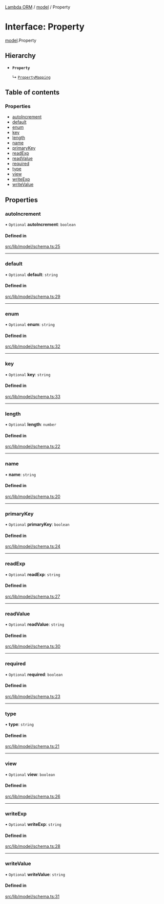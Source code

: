 [Lambda ORM](../README.md) / [model](../modules/model.md) / Property

# Interface: Property

[model](../modules/model.md).Property

## Hierarchy

- **`Property`**

  ↳ [`PropertyMapping`](model.PropertyMapping.md)

## Table of contents

### Properties

- [autoIncrement](model.Property.md#autoincrement)
- [default](model.Property.md#default)
- [enum](model.Property.md#enum)
- [key](model.Property.md#key)
- [length](model.Property.md#length)
- [name](model.Property.md#name)
- [primaryKey](model.Property.md#primarykey)
- [readExp](model.Property.md#readexp)
- [readValue](model.Property.md#readvalue)
- [required](model.Property.md#required)
- [type](model.Property.md#type)
- [view](model.Property.md#view)
- [writeExp](model.Property.md#writeexp)
- [writeValue](model.Property.md#writevalue)

## Properties

### autoIncrement

• `Optional` **autoIncrement**: `boolean`

#### Defined in

[src/lib/model/schema.ts:25](https://github.com/FlavioLionelRita/lambdaorm/blob/0fd718a/src/lib/model/schema.ts#L25)

___

### default

• `Optional` **default**: `string`

#### Defined in

[src/lib/model/schema.ts:29](https://github.com/FlavioLionelRita/lambdaorm/blob/0fd718a/src/lib/model/schema.ts#L29)

___

### enum

• `Optional` **enum**: `string`

#### Defined in

[src/lib/model/schema.ts:32](https://github.com/FlavioLionelRita/lambdaorm/blob/0fd718a/src/lib/model/schema.ts#L32)

___

### key

• `Optional` **key**: `string`

#### Defined in

[src/lib/model/schema.ts:33](https://github.com/FlavioLionelRita/lambdaorm/blob/0fd718a/src/lib/model/schema.ts#L33)

___

### length

• `Optional` **length**: `number`

#### Defined in

[src/lib/model/schema.ts:22](https://github.com/FlavioLionelRita/lambdaorm/blob/0fd718a/src/lib/model/schema.ts#L22)

___

### name

• **name**: `string`

#### Defined in

[src/lib/model/schema.ts:20](https://github.com/FlavioLionelRita/lambdaorm/blob/0fd718a/src/lib/model/schema.ts#L20)

___

### primaryKey

• `Optional` **primaryKey**: `boolean`

#### Defined in

[src/lib/model/schema.ts:24](https://github.com/FlavioLionelRita/lambdaorm/blob/0fd718a/src/lib/model/schema.ts#L24)

___

### readExp

• `Optional` **readExp**: `string`

#### Defined in

[src/lib/model/schema.ts:27](https://github.com/FlavioLionelRita/lambdaorm/blob/0fd718a/src/lib/model/schema.ts#L27)

___

### readValue

• `Optional` **readValue**: `string`

#### Defined in

[src/lib/model/schema.ts:30](https://github.com/FlavioLionelRita/lambdaorm/blob/0fd718a/src/lib/model/schema.ts#L30)

___

### required

• `Optional` **required**: `boolean`

#### Defined in

[src/lib/model/schema.ts:23](https://github.com/FlavioLionelRita/lambdaorm/blob/0fd718a/src/lib/model/schema.ts#L23)

___

### type

• **type**: `string`

#### Defined in

[src/lib/model/schema.ts:21](https://github.com/FlavioLionelRita/lambdaorm/blob/0fd718a/src/lib/model/schema.ts#L21)

___

### view

• `Optional` **view**: `boolean`

#### Defined in

[src/lib/model/schema.ts:26](https://github.com/FlavioLionelRita/lambdaorm/blob/0fd718a/src/lib/model/schema.ts#L26)

___

### writeExp

• `Optional` **writeExp**: `string`

#### Defined in

[src/lib/model/schema.ts:28](https://github.com/FlavioLionelRita/lambdaorm/blob/0fd718a/src/lib/model/schema.ts#L28)

___

### writeValue

• `Optional` **writeValue**: `string`

#### Defined in

[src/lib/model/schema.ts:31](https://github.com/FlavioLionelRita/lambdaorm/blob/0fd718a/src/lib/model/schema.ts#L31)
